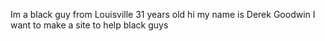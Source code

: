 Im a black guy from Louisville 31 years old hi my name is Derek Goodwin
I want to make a site to help black guys
